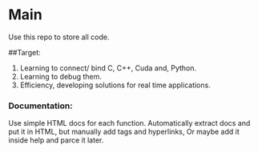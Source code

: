 # Main
Use this repo to store all code. 

##Target:
1. Learning to connect/ bind C, C++, Cuda and, Python.
2. Learning to debug them.
3. Efficiency, developing solutions for real time applications.

### Documentation:
Use simple HTML docs for each function. 
Automatically extract docs and put it in HTML, but manually add tags and hyperlinks, Or maybe add it inside help and parce it later.
